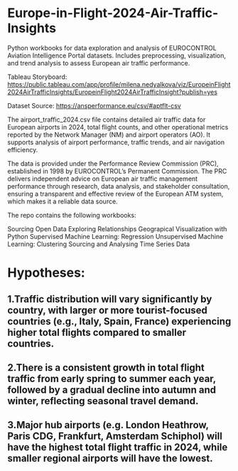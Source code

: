 # Europe-in-Flight-2024-Air-Traffic-Insights
Python workbooks for data exploration and analysis of EUROCONTROL Aviation Intelligence Portal datasets. 
Includes preprocessing, visualization, and trend analysis to assess European air traffic performance.

Tableau Storyboard: https://public.tableau.com/app/profile/milena.nedyalkova/viz/EuropeinFlight2024AirTrafficInsights/EuropeinFlight2024AirTrafficInsight?publish=yes

Dataset Source: 
https://ansperformance.eu/csv/#aptflt-csv

The airport_traffic_2024.csv file contains detailed air traffic data for European airports in
2024, total flight counts, and other operational metrics reported by the Network Manager
(NM) and airport operators (AO). It supports analysis of airport performance, traffic trends,
and air navigation efficiency.

The data is provided under the Performance Review Commission (PRC), established in 1998
by EUROCONTROL’s Permanent Commission. The PRC delivers independent advice on
European air traffic management performance through research, data analysis, and
stakeholder consultation, ensuring a transparent and effective review of the European ATM
system, which makes it a reliable data source. 

The repo contains the following workbooks:

Sourcing Open Data
Exploring Relationships
Geograpical Visualization with Python
Supervised Machine Learning: Regression
Unsupervised Machine Learning: Clustering
Sourcing and Analysing Time Series Data 

# Hypotheses:
## 1.Traffic distribution will vary significantly by country, with larger or more tourist-focused countries (e.g., Italy, Spain, France) experiencing higher total flights compared to smaller countries.
## 2.There is a consistent growth in total flight traffic from early spring to summer each year, followed by a gradual decline into autumn and winter, reflecting seasonal travel demand.
## 3.Major hub airports (e.g. London Heathrow, Paris CDG, Frankfurt, Amsterdam Schiphol) will have the highest total flight traffic in 2024, while smaller regional airports will have the lowest.
